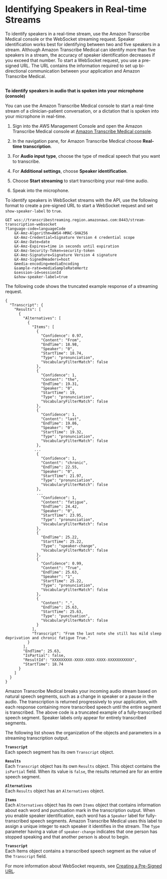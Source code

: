 # Identifying Speakers in Real\-time Streams<a name="diarization-streaming-med"></a>

To identify speakers in a real\-time stream, use the Amazon Transcribe Medical console or the WebSocket streaming request\. Speaker identification works best for identifying between two and five speakers in a stream\. Although Amazon Transcribe Medical can identify more than five speakers in a stream, the accuracy of speaker identification decreases if you exceed that number\. To start a WebSocket request, you use a pre\-signed URL\. The URL contains the information required to set up bi\-directional communication between your application and Amazon Transcribe Medical\. 

## <a name="diarization-med-websocket"></a>

**To identify speakers in audio that is spoken into your microphone \(console\)**

You can use the Amazon Transcribe Medical console to start a real\-time stream of a clinician\-patient conversation, or a dictation that is spoken into your microphone in real\-time\.

1. Sign into the AWS Management Console and open the Amazon Transcribe Medical console at [Amazon Transcribe Medical console](https://console.aws.amazon.com/transcribe/)\.

1. In the navigation pane, for Amazon Transcribe Medical choose **Real\-time transcription**\.

1. For **Audio input type**, choose the type of medical speech that you want to transcribe\.

1. For **Additional settings**, choose **Speaker identification**\.

1. Choose **Start streaming** to start transcribing your real\-time audio\.

1. Speak into the microphone\.

To identify speakers in WebSocket streams with the API, use the following format to create a pre\-signed URL to start a WebSocket request and set `show-speaker-label` to `true`\. 

```
GET wss://transcribestreaming.region.amazonaws.com:8443/stream-transcription-websocket
?language-code=languageCode
    &X-Amz-Algorithm=AWS4-HMAC-SHA256
    &X-Amz-Credential=Signature Version 4 credential scope
    &X-Amz-Date=date
    &X-Amz-Expires=time in seconds until expiration
    &X-Amz-Security-Token=security-token
    &X-Amz-Signature=Signature Version 4 signature
    &X-Amz-SignedHeaders=host
    &media-encoding=mediaEncoding
    &sample-rate=mediaSampleRateHertz
    &session-id=sessionId
    &show-speaker-label=true
```

The following code shows the truncated example response of a streaming request\.

```
{
  "Transcript": {
    "Results": [
      {
        "Alternatives": [
          {
            "Items": [
              {
                "Confidence": 0.97,
                "Content": "From",
                "EndTime": 18.98,
                "Speaker": "0",
                "StartTime": 18.74,
                "Type": "pronunciation",
                "VocabularyFilterMatch": false
              },
              {
                "Confidence": 1,
                "Content": "the",
                "EndTime": 19.31,
                "Speaker": "0",
                "StartTime": 19,
                "Type": "pronunciation",
                "VocabularyFilterMatch": false
              },
              {
                "Confidence": 1,
                "Content": "last",
                "EndTime": 19.86,
                "Speaker": "0",
                "StartTime": 19.32,
                "Type": "pronunciation",
                "VocabularyFilterMatch": false
              },
             ...
              {
                "Confidence": 1,
                "Content": "chronic",
                "EndTime": 22.55,
                "Speaker": "0",
                "StartTime": 21.97,
                "Type": "pronunciation",
                "VocabularyFilterMatch": false
              },
              ...
                "Confidence": 1,
                "Content": "fatigue",
                "EndTime": 24.42,
                "Speaker": "0",
                "StartTime": 23.95,
                "Type": "pronunciation",
                "VocabularyFilterMatch": false
              },
              {
                "EndTime": 25.22,
                "StartTime": 25.22,
                "Type": "speaker-change",
                "VocabularyFilterMatch": false
              },
              {
                "Confidence": 0.99,
                "Content": "True",
                "EndTime": 25.63,
                "Speaker": "1",
                "StartTime": 25.22,
                "Type": "pronunciation",
                "VocabularyFilterMatch": false
              },
              {
                "Content": ".",
                "EndTime": 25.63,
                "StartTime": 25.63,
                "Type": "punctuation",
                "VocabularyFilterMatch": false
              }
            ],
            "Transcript": "From the last note she still has mild sleep deprivation and chronic fatigue True."
          }
        ],
        "EndTime": 25.63,
        "IsPartial": false,
        "ResultId": "XXXXXXXXX-XXXX-XXXX-XXXX-XXXXXXXXXXX",
        "StartTime": 18.74
      }
    ]
  }
}
```

Amazon Transcribe Medical breaks your incoming audio stream based on natural speech segments, such as a change in speaker or a pause in the audio\. The transcription is returned progressively to your application, with each response containing more transcribed speech until the entire segment is transcribed\. The above code is a truncated example of a fully\-transcribed speech segment\. Speaker labels only appear for entirely transcribed segments\. 

The following list shows the organization of the objects and parameters in a streaming transcription output\.

**`Transcript`**  
Each speech segment has its own `Transcript` object\.

**`Results`**  
Each `Transcript` object has its own `Results` object\. This object contains the `isPartial` field\. When its value is `false`, the results returned are for an entire speech segment\.

**`Alternatives`**  
Each `Results` object has an `Alternatives` object\.

**`Items`**  
Each `Alternatives` object has its own `Items` object that contains information about each word and punctuation mark in the transcription output\. When you enable speaker identification, each word has a `Speaker` label for fully\-transcribed speech segments\. Amazon Transcribe Medical uses this label to assign a unique integer to each speaker it identifies in the stream\. The `Type` parameter having a value of `speaker-change` indicates that one person has stopped speaking and that another person is about to begin\.

**`Transcript`**  
Each Items object contains a transcribed speech segment as the value of the `Transcript` field\.

For more information about WebSocket requests, see [Creating a Pre\-Signed URL](websocket-med.md#websocket-url-med)\.